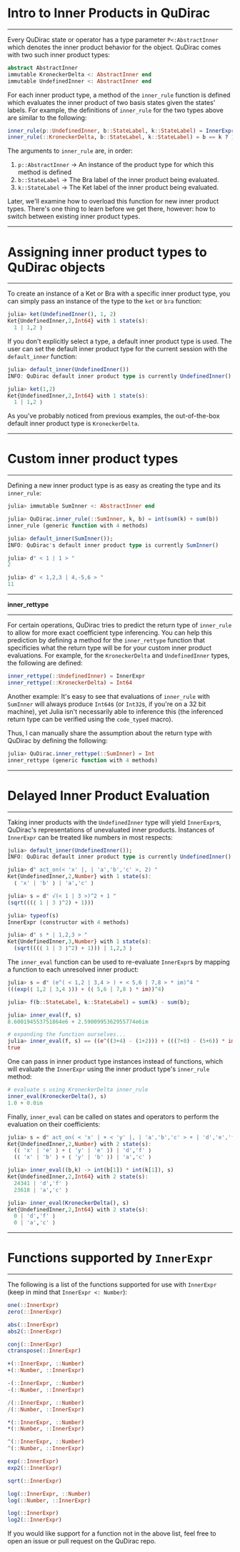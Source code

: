 # Intro to Inner Products in QuDirac
---

Every QuDirac state or operator has a type parameter `P<:AbstractInner` which denotes the inner product behavior for the object. QuDirac comes with two such inner product types:

```julia
abstract AbstractInner
immutable KroneckerDelta <: AbstractInner end
immutable UndefinedInner <: AbstractInner end
```

For each inner product type, a method of the `inner_rule` function is defined which evaluates the inner product of two basis states given the states' labels. For example, the definitions of `inner_rule` for the two types above are similar to the following:

```julia
inner_rule(p::UndefinedInner, b::StateLabel, k::StateLabel) = InnerExpr(InnerProduct(p, b, k)) # lazy evaluation of inner product
inner_rule(::KroneckerDelta, b::StateLabel, k::StateLabel) = b == k ? 1 : 0
```

The arguments to `inner_rule` are, in order:

1. `p::AbstractInner` -> An instance of the product type for which this method is defined
2. `b::StateLabel` -> The Bra label of the inner product being evaluated.
3. `k::StateLabel` -> The Ket label of the inner product being evaluated.

Later, we'll examine how to overload this function for new inner product types. There's one thing to learn before we get there, however: how to switch between existing inner product types.

---
# Assigning inner product types to QuDirac objects
---

To create an instance of a Ket or Bra with a specific inner product type, you can simply 
pass an instance of the type to the `ket` or `bra` function:

```julia
julia> ket(UndefinedInner(), 1, 2)
Ket{UndefinedInner,2,Int64} with 1 state(s):
  1 | 1,2 ⟩
```

If you don't explicitly select a type, a default inner product type is used. The user can set the default inner product type for the current session with the `default_inner` function:

```julia
julia> default_inner(UndefinedInner())
INFO: QuDirac default inner product type is currently UndefinedInner()

julia> ket(1,2)
Ket{UndefinedInner,2,Int64} with 1 state(s):
  1 | 1,2 ⟩
```

As you've probably noticed from previous examples, the out-of-the-box default inner product type is `KroneckerDelta`.

---
# Custom inner product types
---

Defining a new inner product type is as easy as creating the type and its `inner_rule`:

```julia
julia> immutable SumInner <: AbstractInner end

julia> QuDirac.inner_rule(::SumInner, k, b) = int(sum(k) + sum(b))
inner_rule (generic function with 4 methods)

julia> default_inner(SumInner());
INFO: QuDirac's default inner product type is currently SumInner()

julia> d" < 1 | 1 > "
2

julia> d" < 1,2,3 | 4,-5,6 > "
11
```

---
**inner_rettype**

---

For certain operations, QuDirac tries to predict the return type of `inner_rule` to allow for more exact coefficient type inferencing. You can help this prediction by defining a method for the `inner_rettype` function that specificies what the return type will be for your custom inner product evaluations. For example, for the `KroneckerDelta` and `UndefinedInner` types, the following are defined:

```julia
inner_rettype(::UndefinedInner) = InnerExpr
inner_rettype(::KroneckerDelta) = Int64
```

Another example: It's easy to see that evaluations of `inner_rule` with `SumInner` will always produce `Int64`s (or `Int32`s, if you're on a 32 bit machine), yet Julia isn't necessarily able to inference this (the inferenced return type can be verified using the `code_typed` macro).

Thus, I can manually share the assumption about the return type with QuDirac by defining the following:

```julia
julia> QuDirac.inner_rettype(::SumInner) = Int
inner_rettype (generic function with 4 methods)
```

---
# Delayed Inner Product Evaluation
---

Taking inner products with the `UndefinedInner` type will yield `InnerExpr`s, QuDirac's representations of unevaluated inner products. Instances of `InnerExpr` can be treated like numbers in most respects:

```julia
julia> default_inner(UndefinedInner());
INFO: QuDirac default inner product type is currently UndefinedInner()

julia> d" act_on(< 'x' |, | 'a','b','c' >, 2) "
Ket{UndefinedInner,2,Number} with 1 state(s):
  ⟨ 'x' | 'b' ⟩ | 'a','c' ⟩

julia> s = d" √(< 1 | 3 >)^2 + 1 "
(sqrt(((⟨ 1 | 3 ⟩^2) + 1)))

julia> typeof(s)
InnerExpr (constructor with 4 methods)

julia> d" s * | 1,2,3 > "
Ket{UndefinedInner,3,Number} with 1 state(s):
  (sqrt(((⟨ 1 | 3 ⟩^2) + 1))) | 1,2,3 ⟩
```

The `inner_eval` function can be used to re-evaluate `InnerExpr`s by mapping a function to each unresolved inner product:

```julia
julia> s = d" (e^( < 1,2 | 3,4 > ) + < 5,6 | 7,8 > * im)^4 "
(((exp(⟨ 1,2 | 3,4 ⟩)) + (⟨ 5,6 | 7,8 ⟩ * im))^4)

julia> f(b::StateLabel, k::StateLabel) = sum(k) - sum(b);

julia> inner_eval(f, s)
8.600194553751864e6 + 2.5900995362955774e6im

# expanding the function ourselves...
julia> inner_eval(f, s) == ((e^((3+4) - (1+2))) + (((7+8) - (5+6)) * im))^4
true
```

One can pass in inner product type instances instead of functions, which will evaluate the `InnerExpr` using the inner product type's `inner_rule` method:

```julia
# evaluate s using KroneckerDelta inner_rule
inner_eval(KroneckerDelta(), s)
1.0 + 0.0im
```

Finally, `inner_eval` can be called on states and operators to perform the evaluation on their coefficients:

```julia
julia> s = d" act_on( < 'x' | + < 'y' |, | 'a','b','c' > + | 'd','e','f' >, 2) "
Ket{UndefinedInner,2,Number} with 2 state(s):
  (⟨ 'x' | 'e' ⟩ + ⟨ 'y' | 'e' ⟩) | 'd','f' ⟩
  (⟨ 'x' | 'b' ⟩ + ⟨ 'y' | 'b' ⟩) | 'a','c' ⟩

julia> inner_eval((b,k) -> int(b[1]) * int(k[1]), s)
Ket{UndefinedInner,2,Int64} with 2 state(s):
  24341 | 'd','f' ⟩
  23618 | 'a','c' ⟩

julia> inner_eval(KroneckerDelta(), s)
Ket{UndefinedInner,2,Int64} with 2 state(s):
  0 | 'd','f' ⟩
  0 | 'a','c' ⟩
```

---
# Functions supported by `InnerExpr`
---

The following is a list of the functions supported for use with `InnerExpr` (keep in mind that `InnerExpr <: Number`):

```julia
one(::InnerExpr)
zero(::InnerExpr)

abs(::InnerExpr)
abs2(::InnerExpr)

conj(::InnerExpr)
ctranspose(::InnerExpr)

+(::InnerExpr, ::Number)
+(::Number, ::InnerExpr)

-(::InnerExpr, ::Number)
-(::Number, ::InnerExpr)

/(::InnerExpr, ::Number)
/(::Number, ::InnerExpr)

*(::InnerExpr, ::Number)
*(::Number, ::InnerExpr)

^(::InnerExpr, ::Number)
^(::Number, ::InnerExpr)

exp(::InnerExpr)
exp2(::InnerExpr)

sqrt(::InnerExpr)

log(::InnerExpr, ::Number)
log(::Number, ::InnerExpr)

log(::InnerExpr)
log2(::InnerExpr)
```

If you would like support for a function not in the above list, feel free to open an issue or pull request on the QuDirac repo.
